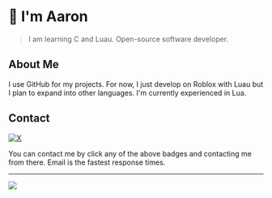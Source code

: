 # :wave: I'm Aaron

> I am learning C and Luau. Open-source software developer.

## About Me

I use GitHub for my projects. For now, I just develop on Roblox with Luau but I plan to expand into other languages. I'm currently experienced in Lua.

## Contact

[![X](https://img.shields.io/badge/X-black?logo=x&logoColor=white&style=for-the-badge)](https://x.com/DevByEagle)

You can contact me by click any of the above badges and contacting me from there. Email is the fastest response times.

---

<a href="https://github.com/Buddyfan56/Buddyfan56">
<picture>
 <source
    srcset="https://github-readme-stats.vercel.app/api?username=DevByEagle&text_bold=false&custom_title=GitHub%20Stats&show_icons=true&disable_animations=true&theme=github_dark_dimmed"
   media="(prefers-color-scheme: dark)"
  />
  <source
    srcset="https://github-readme-stats.vercel.app/api?username=DevByEagle&text_bold=false&custom_title=GitHub%20Stats&show_icons=true&disable_animations=true&theme=default"
   media="(prefers-color-scheme: light), (prefers-color-scheme: no-preference)"
  />

   <img align="center" src="https://github-readme-stats.vercel.app/api?username=DevByEagle&text_bold=false&custom_title=GitHub%20Stats&show_icons=true&disable_animations=true" />
</picture>
</a>
